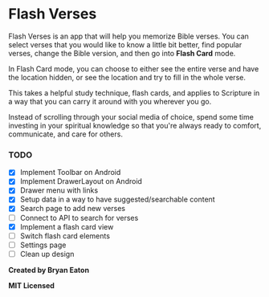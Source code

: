 # Flash Verses

Flash Verses is an app that will help you memorize Bible verses. You can select verses that you would like to know a little bit better, find popular verses, change the Bible version, and then go into **Flash Card** mode.

In Flash Card mode, you can choose to either see the entire verse and have the location hidden, or see the location and try to fill in the whole verse.

This takes a helpful study technique, flash cards, and applies to Scripture in a way that you can carry it around with you wherever you go.

Instead of scrolling through your social media of choice, spend some time investing in your spiritual knowledge so that you're always ready to comfort, communicate, and care for others.

### TODO

- [x] Implement Toolbar on Android
- [x] Implement DrawerLayout on Android
- [x] Drawer menu with links
- [x] Setup data in a way to have suggested/searchable content
- [x] Search page to add new verses
- [ ] Connect to API to search for verses
- [x] Implement a flash card view
- [ ] Switch flash card elements
- [ ] Settings page
- [ ] Clean up design

**Created by Bryan Eaton**

**MIT Licensed**